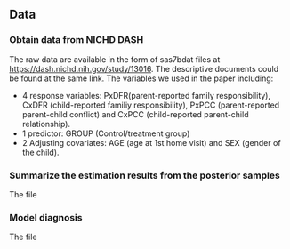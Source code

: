 ## Data 
### Obtain data from NICHD DASH
The raw data are available in the form of sas7bdat files at https://dash.nichd.nih.gov/study/13016. The descriptive documents could be found at the same link. The variables we used in the paper including:
- 4 response variables: PxDFR(parent-reported family responsibility), CxDFR (child-reported familiy responsibility), PxPCC (parent-reported parent-child conflict) and CxPCC (child-reported parent-child relationship).
- 1 predictor: GROUP (Control/treatment group)
- 2 Adjusting covariates: AGE (age at 1st home visit) and SEX (gender of the child).
### Summarize the estimation results from the posterior samples
The file
### Model diagnosis
The file
